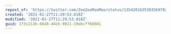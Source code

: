 ```yaml
---
repost_of: 'https://twitter.com/ZeeZeeMooMoo/status/1354201625393569792'
created: '2021-01-27T11:29:53.818Z'
modified: '2021-01-27T11:29:53.818Z'
guid: 1f3c213b-6848-44e5-9021-19ebcff68601
---
```

 
